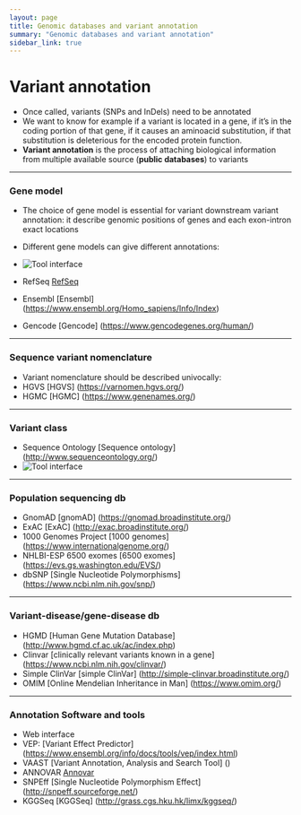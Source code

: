 ```yaml
---
layout: page
title: Genomic databases and variant annotation
summary: "Genomic databases and variant annotation"
sidebar_link: true
---
```


# Variant annotation

-	Once called, variants (SNPs and InDels) need to be annotated
-	We want to know for example if a variant is located in a gene, if it’s in the coding portion of that gene, if it causes an aminoacid substitution, if that substitution is deleterious for the encoded protein function.
-	**Variant annotation** is the process of attaching biological information from multiple available source (**public databases**) to variants
---
### Gene model

-	The choice of gene model is essential for variant downstream variant annotation: it describe genomic positions of genes and each exon-intron exact locations
-	Different gene models can give different annotations:
-	![Tool interface]({{site.url}}{{site.baseurl}}/images/brca1var.jpg)

- RefSeq [RefSeq](https://www.ncbi.nlm.nih.gov/refseq/)
- Ensembl [Ensembl] (https://www.ensembl.org/Homo_sapiens/Info/Index)
- Gencode [Gencode] (https://www.gencodegenes.org/human/)
---
### Sequence variant nomenclature

-	Variant nomenclature should be described univocally:
- HGVS [HGVS] (https://varnomen.hgvs.org/)
- HGMC [HGMC] (https://www.genenames.org/)

---
### Variant class
   - Sequence Ontology [Sequence ontology] (http://www.sequenceontology.org/)
   - ![Tool interface]({{site.url}}{{site.baseurl}}/images/seqOnt.png)

---
### Population sequencing db
   - GnomAD [gnomAD] (https://gnomad.broadinstitute.org/)
   - ExAC [ExAC] (http://exac.broadinstitute.org/)
   - 1000 Genomes Project [1000 genomes] (https://www.internationalgenome.org/)
   - NHLBI-ESP 6500 exomes [6500 exomes] (https://evs.gs.washington.edu/EVS/)
   - dbSNP [Single Nucleotide Polymorphisms] (https://www.ncbi.nlm.nih.gov/snp/)

---
### Variant-disease/gene-disease db

   - HGMD [Human Gene Mutation Database] (http://www.hgmd.cf.ac.uk/ac/index.php)
   - Clinvar [clinically relevant variants known in a gene] (https://www.ncbi.nlm.nih.gov/clinvar/)
   - Simple ClinVar [simple ClinVar] (http://simple-clinvar.broadinstitute.org/)
   - OMIM [Online Mendelian Inheritance in Man] (https://www.omim.org/)

---
### Annotation Software and tools

   - Web interface
   - VEP: [Variant Effect Predictor] (https://www.ensembl.org/info/docs/tools/vep/index.html)
   - VAAST [Variant Annotation, Analysis and Search Tool] ()
   - ANNOVAR [Annovar]( http://annovar.openbioinformatics.org/en/latest/)
   - SNPEff [Single Nucleotide Polymorphism Effect] (http://snpeff.sourceforge.net/)
   - KGGSeq [KGGSeq] (http://grass.cgs.hku.hk/limx/kggseq/)
